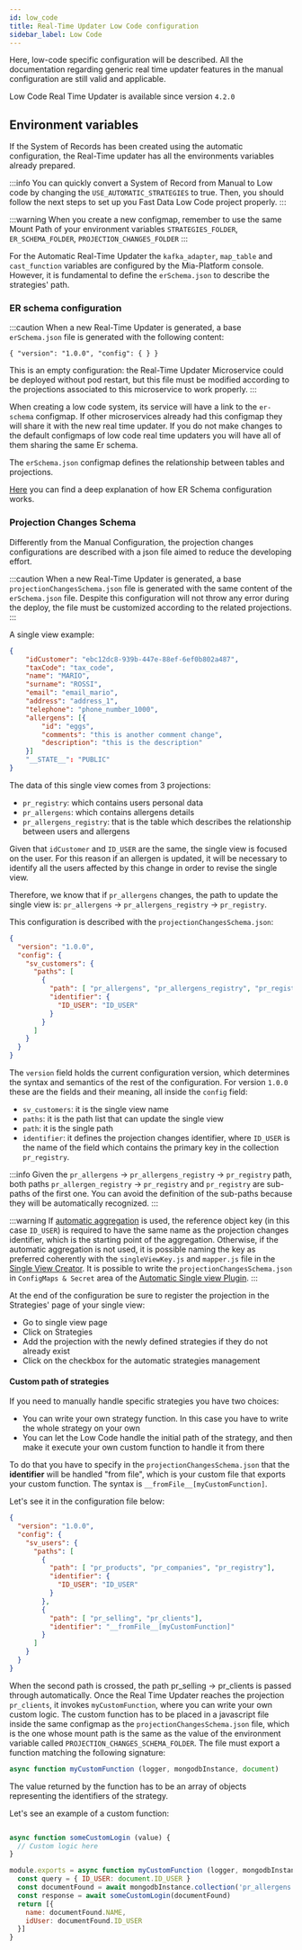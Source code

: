 ```yaml
---
id: low_code
title: Real-Time Updater Low Code configuration
sidebar_label: Low Code
---
```


Here, low-code specific configuration will be described. All the documentation regarding generic real time updater features in the manual configuration are still valid and applicable.

Low Code Real Time Updater is available since version `4.2.0`

## Environment variables

If the System of Records has been created using the automatic configuration, the Real-Time updater has all the environments variables already prepared.

:::info
You can quickly convert a System of Record from Manual to Low code by changing the `USE_AUTOMATIC_STRATEGIES` to true. Then, you should follow the next steps to set up you Fast Data Low Code project properly.
:::

:::warning
When you create a new configmap, remember to use the same Mount Path of your environment variables `STRATEGIES_FOLDER`, `ER_SCHEMA_FOLDER`, `PROJECTION_CHANGES_FOLDER`
:::

For the Automatic Real-Time Updater the `kafka_adapter`, `map_table` and `cast_function` variables are configured by the Mia-Platform console. However, it is fundamental to define the `erSchema.json` to describe the strategies' path.

### ER schema configuration

:::caution
When a new Real-Time Updater is generated, a base `erSchema.json` file is generated with the following content:
```
{ "version": "1.0.0", "config": { } }
```
This is an empty configuration: the Real-Time Updater Microservice could be deployed without pod restart, but this file must be modified according to the projections associated to this microservice to work properly.
:::  

When creating a low code system, its service will have a link to the `er-schema` configmap. If other microservices already had this configmap they will share it with the new real time updater. If you do not make changes to the default configmaps of low code real time updaters you will have all of them sharing the same Er schema.

The `erSchema.json` configmap defines the relationship between tables and projections.

[Here](../erSchema.md) you can find a deep explanation of how ER Schema configuration works.

### Projection Changes Schema

Differently from the Manual Configuration, the projection changes configurations are described with a json file aimed to reduce the developing effort.

:::caution
When a new Real-Time Updater is generated, a base `projectionChangesSchema.json` file is generated with the same content of the `erSchema.json` file. Despite this configuration will not throw any error during the deploy, the file must be customized according to the related projections.
:::

A single view example:

```json
{
    "idCustomer": "ebc12dc8-939b-447e-88ef-6ef0b802a487",
    "taxCode": "tax_code",
    "name": "MARIO",
    "surname": "ROSSI",
    "email": "email_mario",
    "address": "address_1",
    "telephone": "phone_number_1000",
    "allergens": [{
        "id": "eggs",
        "comments": "this is another comment change",
        "description": "this is the description"
    }]
    "__STATE__": "PUBLIC"
}

```

The data of this single view comes from 3 projections:

- `pr_registry`: which contains users personal data
- `pr_allergens`: which contains allergens details
- `pr_allergens_registry`: that is the table which describes the relationship between users and allergens

Given that `idCustomer` and `ID_USER` are the same, the single view is focused on the user. For this reason if an allergen is updated, it will be necessary to identify all the users affected by this change in order to revise the single view.

Therefore, we know that if `pr_allergens` changes, the path to update the single view is: `pr_allergens` → `pr_allergens_registry` → `pr_registry`.

This configuration is described with the `projectionChangesSchema.json`:

```json title="projectionChangesSchema.json"
{
  "version": "1.0.0",
  "config": {
    "sv_customers": {
      "paths": [
        {
          "path": [ "pr_allergens", "pr_allergens_registry", "pr_registry"],
          "identifier": {
            "ID_USER": "ID_USER"
          }
        }
      ]
    }
  }
}
```

The `version` field holds the current configuration version, which determines the syntax and semantics of the rest of the configuration. For version `1.0.0` these are the fields and their meaning, all inside the `config` field:

- `sv_customers`: it is the single view name
- `paths`: it is the path list that can update the single view
- `path`: it is the single path
- `identifier`: it defines the projection changes identifier, where `ID_USER` is the name of the field which contains the primary key in the collection `pr_registry`.

:::info
Given the `pr_allergens` → `pr_allergens_registry` → `pr_registry` path, both paths `pr_allergen_registry` → `pr_registry` and `pr_registry` are sub-paths of the first one. You can avoid the definition of the sub-paths because they will be automatically recognized.
:::

:::warning
If [automatic aggregation](../single_view_creator/low_code.md) is used, the reference object key (in this case `ID_USER`) is required to have the same name as the projection changes identifier, which is the starting point of the aggregation.
Otherwise, if the automatic aggregation is not used, it is possible naming the key as preferred coherently with the `singleViewKey.js` and `mapper.js` file in the [Single View Creator](../single_view_creator/manual.md).
It is possible to write the `projectionChangesSchema.json` in `ConfigMaps & Secret` area of the [Automatic Single view Plugin](../single_view_creator/low_code.md).
:::

At the end of the configuration be sure to register the projection in the Strategies' page of your single view:

- Go to single view page
- Click on Strategies
- Add the projection with the newly defined strategies if they do not already exist
- Click on the checkbox for the automatic strategies management

#### Custom path of strategies

If you need to manually handle specific strategies you have two choices:

- You can write your own strategy function. In this case you have to write the whole strategy on your own
- You can let the Low Code handle the initial path of the strategy, and then make it execute your own custom function to handle it from there

To do that you have to specify in the `projectionChangesSchema.json` that the **identifier** will be handled "from file", which is your custom file that exports your custom function. The syntax is `__fromFile__[myCustomFunction]`.

Let's see it in the configuration file below:

```json title="projectionChangesSchema.json"
{
  "version": "1.0.0",
  "config": {
    "sv_users": {
      "paths": [
        {
          "path": [ "pr_products", "pr_companies", "pr_registry"],
          "identifier": {
            "ID_USER": "ID_USER"
          }
        },
        {
          "path": [ "pr_selling", "pr_clients"],
          "identifier": "__fromFile__[myCustomFunction]"
        }
      ]
    }
  }
}
```

When the second path is crossed, the path pr_selling → pr_clients is passed through automatically. Once the Real Time Updater reaches the projection `pr_clients`, it invokes `myCustomFunction`, where you can write your own custom logic.
The custom function has to be placed in a javascript file inside the same configmap as the `projectionChangesSchema.json` file, which is the one whose mount path is the same as the value of the environment variable called `PROJECTION_CHANGES_SCHEMA_FOLDER`.
The file must export a function matching the following signature:

```js
async function myCustomFunction (logger, mongodbInstance, document)
```

The value returned by the function has to be an array of objects representing the identifiers of the strategy.

Let's see an example of a custom function:

```js

async function someCustomLogin (value) {
  // Custom logic here
}

module.exports = async function myCustomFunction (logger, mongodbInstance, document) {
  const query = { ID_USER: document.ID_USER }
  const documentFound = await mongodbInstance.collection('pr_allergens').findOne(query)
  const response = await someCustomLogin(documentFound)
  return [{
    name: documentFound.NAME,
    idUser: documentFound.ID_USER
  }]
}
```
